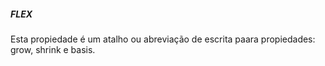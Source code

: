 ##### FLEX

Esta propiedade é um atalho ou abreviação de escrita paara propiedades: grow, shrink e basis.
